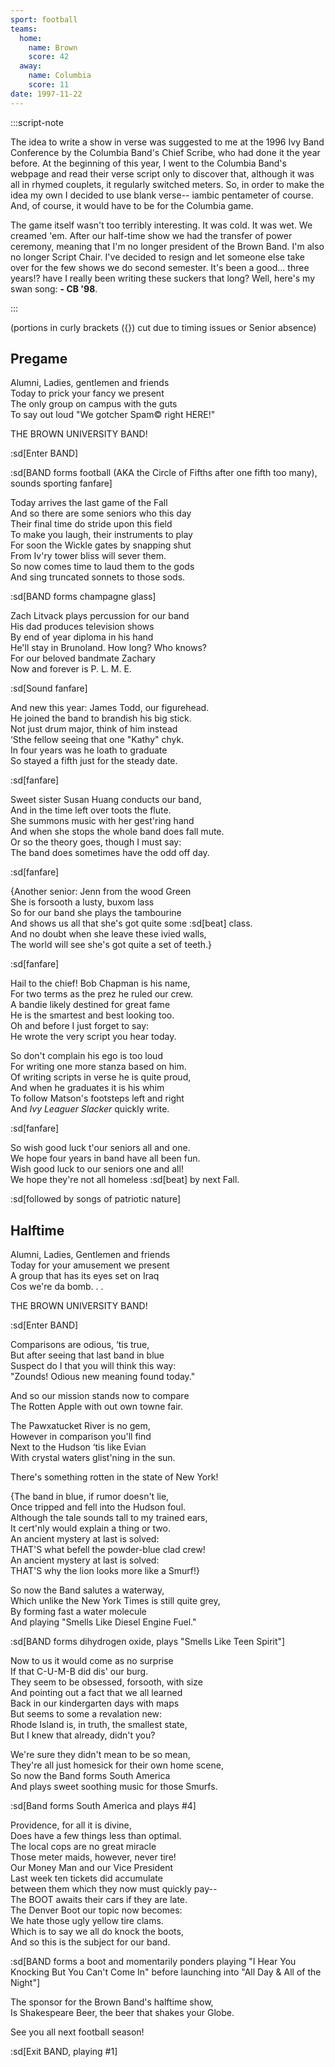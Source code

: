```yaml
---
sport: football
teams:
  home:
    name: Brown
    score: 42
  away:
    name: Columbia
    score: 11
date: 1997-11-22
---
```


:::script-note

The idea to write a show in verse was suggested to me at the 1996 Ivy Band Conference by the Columbia Band's Chief Scribe, who had done it the year before. At the beginning of this year, I went to the Columbia Band's webpage and read their verse script only to discover that, although it was all in rhymed couplets, it regularly switched meters. So, in order to make the idea my own I decided to use blank verse-- iambic pentameter of course. And, of course, it would have to be for the Columbia game.

The game itself wasn't too terribly interesting. It was cold. It was wet. We creamed 'em. After our half-time show we had the transfer of power ceremony, meaning that I'm no longer president of the Brown Band. I'm also no longer Script Chair. I've decided to resign and let someone else take over for the few shows we do second semester. It's been a good... three years!? have I really been writing these suckers that long? Well, here's my swan song: **- CB '98**.

:::

(portions in curly brackets ({}) cut due to timing issues or Senior absence)

## Pregame

Alumni, Ladies, gentlemen and friends\
Today to prick your fancy we present\
The only group on campus with the guts\
To say out loud "We gotcher Spam© right HERE!"

THE BROWN UNIVERSITY BAND!

:sd[Enter BAND]

:sd[BAND forms football (AKA the Circle of Fifths after one fifth too many), sounds sporting fanfare]

Today arrives the last game of the Fall\
And so there are some seniors who this day\
Their final time do stride upon this field\
To make you laugh, their instruments to play\
For soon the Wickle gates by snapping shut\
From Iv'ry tower bliss will sever them.\
So now comes time to laud them to the gods\
And sing truncated sonnets to those sods.

:sd[BAND forms champagne glass]

Zach Litvack plays percussion for our band\
His dad produces television shows\
By end of year diploma in his hand\
He'll stay in Brunoland. How long? Who knows?\
For our beloved bandmate Zachary\
Now and forever is P. L. M. E.

:sd[Sound fanfare]

And new this year: James Todd, our figurehead.\
He joined the band to brandish his big stick.\
Not just drum major, think of him instead\
‘Sthe fellow seeing that one "Kathy" chyk.\
In four years was he loath to graduate\
So stayed a fifth just for the steady date.

:sd[fanfare]

Sweet sister Susan Huang conducts our band,\
And in the time left over toots the flute.\
She summons music with her gest'ring hand\
And when she stops the whole band does fall mute.\
Or so the theory goes, though I must say:\
The band does sometimes have the odd off day.

:sd[fanfare]

{Another senior: Jenn from the wood Green\
She is forsooth a lusty, buxom lass\
So for our band she plays the tambourine\
And shows us all that she's got quite some :sd[beat] class.\
And no doubt when she leave these ivied walls,\
The world will see she's got quite a set of teeth.}

:sd[fanfare]

Hail to the chief! Bob Chapman is his name,\
For two terms as the prez he ruled our crew.\
A bandie likely destined for great fame\
He is the smartest and best looking too.\
Oh and before I just forget to say:\
He wrote the very script you hear today.

So don't complain his ego is too loud\
For writing one more stanza based on him.\
Of writing scripts in verse he is quite proud,\
And when he graduates it is his whim\
To follow Matson's footsteps left and right\
And _Ivy Leaguer Slacker_ quickly write.

:sd[fanfare]

So wish good luck t'our seniors all and one.\
We hope four years in band have all been fun.\
Wish good luck to our seniors one and all!\
We hope they're not all homeless :sd[beat] by next Fall.

:sd[followed by songs of patriotic nature]

## Halftime

Alumni, Ladies, Gentlemen and friends\
Today for your amusement we present\
A group that has its eyes set on Iraq\
Cos we're da bomb. . .

THE BROWN UNIVERSITY BAND!

:sd[Enter BAND]

Comparisons are odious, ‘tis true,\
But after seeing that last band in blue\
Suspect do I that you will think this way:\
"Zounds! Odious new meaning found today."

And so our mission stands now to compare\
The Rotten Apple with out own towne fair.

The Pawxatucket River is no gem,\
However in comparison you'll find\
Next to the Hudson ‘tis like Evian\
With crystal waters glist'ning in the sun.

There's something rotten in the state of New York!

{The band in blue, if rumor doesn't lie,\
Once tripped and fell into the Hudson foul.\
Although the tale sounds tall to my trained ears,\
It cert'nly would explain a thing or two.\
An ancient mystery at last is solved:\
THAT'S what befell the powder-blue clad crew!\
An ancient mystery at last is solved:\
THAT'S why the lion looks more like a Smurf!}

So now the Band salutes a waterway,\
Which unlike the New York Times is still quite grey,\
By forming fast a water molecule\
And playing "Smells Like Diesel Engine Fuel."

:sd[BAND forms dihydrogen oxide, plays "Smells Like Teen Spirit"]

Now to us it would come as no surprise\
If that C-U-M-B did dis' our burg.\
They seem to be obsessed, forsooth, with size\
And pointing out a fact that we all learned\
Back in our kindergarten days with maps\
But seems to some a revalation new:\
Rhode Island is, in truth, the smallest state,\
But I knew that already, didn't you?

We're sure they didn't mean to be so mean,\
They're all just homesick for their own home scene,\
So now the Band forms South America\
And plays sweet soothing music for those Smurfs.

:sd[Band forms South America and plays #4]

Providence, for all it is divine,\
Does have a few things less than optimal.\
The local cops are no great miracle\
Those meter maids, however, never tire!\
Our Money Man and our Vice President\
Last week ten tickets did accumulate\
between them which they now must quickly pay--\
The BOOT awaits their cars if they are late.\
The Denver Boot our topic now becomes:\
We hate those ugly yellow tire clams.\
Which is to say we all do knock the boots,\
And so this is the subject for our band.

:sd[BAND forms a boot and momentarily ponders playing "I Hear You Knocking But You Can't Come In" before launching into "All Day & All of the Night"]

The sponsor for the Brown Band's halftime show,\
Is Shakespeare Beer, the beer that shakes your Globe.

See you all next football season!

:sd[Exit BAND, playing #1]
